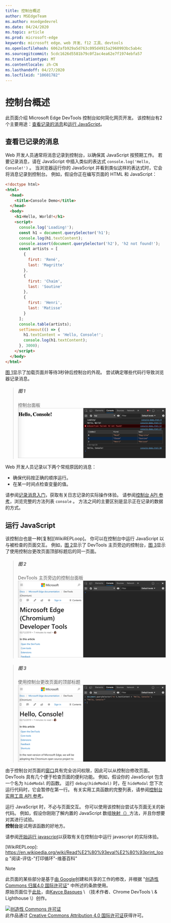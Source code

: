 ```yaml
---
title: 控制台概述
author: MSEdgeTeam
ms.author: msedgedevrel
ms.date: 04/24/2020
ms.topic: article
ms.prod: microsoft-edge
keywords: microsoft edge、web 开发、f12 工具、devtools
ms.openlocfilehash: 6062afb929a5d763c095d4915a2960993bc5ab4c
ms.sourcegitcommit: 5cdc1626d5581b79c0f2ac4ea62e7f1974ebfa57
ms.translationtype: MT
ms.contentlocale: zh-CN
ms.lasthandoff: 04/27/2020
ms.locfileid: "10601782"
---
```

<!-- Copyright Kayce Basques 

   Licensed under the Apache License, Version 2.0 (the "License");
   you may not use this file except in compliance with the License.
   You may obtain a copy of the License at

       https://www.apache.org/licenses/LICENSE-2.0

   Unless required by applicable law or agreed to in writing, software
   distributed under the License is distributed on an "AS IS" BASIS,
   WITHOUT WARRANTIES OR CONDITIONS OF ANY KIND, either express or implied.
   See the License for the specific language governing permissions and
   limitations under the License.  -->





# 控制台概述   

  

此页面介绍 Microsoft Edge DevTools 控制台如何简化网页开发。  该控制台有2个主要用途：[查看记录的消息](#viewing-logged-messages)和[运行 JavaScript](#running-javascript)。  

## 查看已记录的消息   

Web 开发人员通常将消息记录到控制台，以确保其 JavaScript 按预期工作。  若要记录消息，请在 JavaScript 中插入类似的表达式 `console.log('Hello, Console!')` 。  当浏览器运行你的 JavaScript 并看到类似这样的表达式时，它会将消息记录到控制台。  例如，假设你正在编写页面的 HTML 和 JavaScript：  

```html
<!doctype html>
<html>
  <head>
    <title>Console Demo</title>
  </head>
  <body>
    <h1>Hello, World!</h1>
    <script>
      console.log('Loading!');
      const h1 = document.querySelector('h1');
      console.log(h1.textContent);
      console.assert(document.querySelector('h2'), 'h2 not found!');
      const artists = [
        {
          first: 'René',
          last: 'Magritte'
        },
        {
          first: 'Chaim',
          last: 'Soutine'
        },
        {
          first: 'Henri',
          last: 'Matisse'
        }
      ];
      console.table(artists);
      setTimeout(() => {
        h1.textContent = 'Hello, Console!';
        console.log(h1.textContent);
      }, 3000);
    </script>
  </body>
</html>
```  

[图 1](#figure-1)显示了加载页面并等待3秒钟后控制台的外观。  尝试确定哪些代码行导致浏览器记录消息。  

> ##### 图 1  
> 控制台面板  
> ![控制台面板][ImageConsole]  

Web 开发人员记录以下两个常规原因的消息：  

*   确保代码按正确的顺序运行。  
*   在某一时间点检查变量的值。  

请参阅[记录消息入门][DevtoolsConsoleLoggingMessages]，获取有关日志记录的实际操作体验。  请参阅[控制台 API 参考][DevToolsConsoleAPI]，浏览完整的方法列表 `console` 。  方法之间的主要区别是显示正在记录的数据的方式。  

## 运行 JavaScript   

该控制台也是一种[复制][WikiREPLoop]。  你可以在控制台中运行 JavaScript 以与被检查的页面交互。  例如，[图 2](#figure-2)显示了 DevTools 主页旁边的控制台，[图 3](#figure-3)显示了使用控制台更改页面顶部标题后的同一页面。  

> ##### 图 2  
> DevTools 主页旁边的控制台面板  
> ![DevTools 主页旁边的控制台面板][ImageConsoleOverview]  

> ##### 图 3  
> 使用控制台更改页面的顶部标题  
> ![使用控制台更改页面的顶部标题][ImageConsoleChangeTitle]  

由于控制台对页面的[窗口][MDNWindow]具有完全访问权限，因此可以从控制台修改页面。  DevTools 具有几个便于检查页面的便利功能。  例如，假设你的 JavaScript 包含一个名为 `hideModal` 的函数。  运行 `debug(hideModal)` 时，在 `hideModal` 您下次运行代码时，它会暂停在第一行。  有关实用工具函数的完整列表，请参阅[控制台实用工具 API 参考][DevtoolsConsoleUtilitiesDebug]。  

运行 JavaScript 时，不必与页面交互。  你可以使用该控制台尝试与页面无关的新代码。  例如，假设你刚刚了解内置的 JavaScript 数组[映射（）][MDNMap]方法，并且你想要对其进行试验。  
**控制台**是试用该函数的好地方。  

请参阅[开始运行 javascript][ImageConsoleChangeTitle]以获取有关在控制台中运行 javascript 的实际体验。  

   

  

<!-- image links -->  

[ImageConsole]: /microsoft-edge/devtools-guide-chromium/media/console-console-demo.msft.png "图1：控制台面板"  
[ImageConsoleChangeTitle]: /microsoft-edge/devtools-guide-chromium/media/devtools-console-h1-changed.msft.png "图3：使用控制台更改页面的顶部标题"  
[ImageConsoleOverview]: /microsoft-edge/devtools-guide-chromium/media/devtools-console-empty.msft.png "图2： DevTools 主页旁边的控制台面板"  

<!-- links -->  

[DevToolsConsoleAPI]: /microsoft-edge/devtools-guide-chromium/console/api "控制台 API 参考"  
[DevtoolsConsoleLoggingMessages]: /microsoft-edge/devtools-guide-chromium/console/log "在控制台中记录消息入门"  
[DevtoolsConsoleRunningJavascript]: /microsoft-edge/devtools-guide-chromium/console/javascript "开始在控制台中运行 JavaScript"  
[DevtoolsConsoleUtilitiesDebug]: /microsoft-edge/devtools-guide-chromium/console/utilities#debug "调试-控制台实用工具 API 参考"  

[MDNMap]: https://developer.mozilla.org/docs/Web/JavaScript/Reference/Global_Objects/Array/map "数组 .map （） |MDN"  
[MDNWindow]: https://developer.mozilla.org/docs/Web/API/Window "窗口 |MDN"  

[WikiREPLoop]: https://en.wikipedia.org/wiki/Read%E2%80%93eval%E2%80%93print_loop "阅读-评估-"打印循环"-维基百科"  

> [!NOTE]
> 此页面的某些部分是基于[由 Google][GoogleSitePolicies]创建和共享的工作的修改，并根据 "[创造性 Commons 归属4.0 国际许可证][CCA4IL]" 中所述的条款使用。  
> 原始页面位于[此处](https://developers.google.com/web/tools/chrome-devtools/console/index)，由[Kayce Basques][KayceBasques] \ （技术作者、Chrome DevTools \ & Lighthouse \）创作。  

[![创造性 Commons 许可证][CCby4Image]][CCA4IL]  
此作品通过 [Creative Commons Attribution 4.0 国际许可证][CCA4IL]获得许可。  

[CCA4IL]: https://creativecommons.org/licenses/by/4.0  
[CCby4Image]: https://i.creativecommons.org/l/by/4.0/88x31.png  
[GoogleSitePolicies]: https://developers.google.com/terms/site-policies  
[KayceBasques]: https://developers.google.com/web/resources/contributors/kaycebasques  
